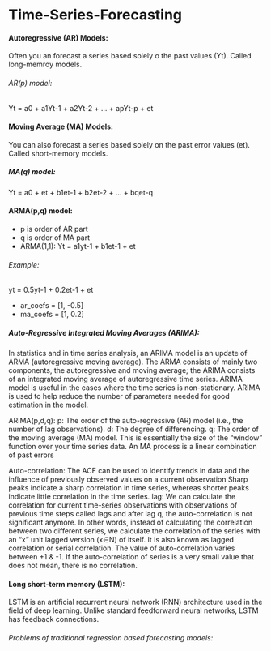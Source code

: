 # Time-Series-Forecasting

#### Autoregressive (AR) Models:
Often you an forecast a series based solely o the past values (Yt). Called long-memroy models.
###### AR(p) model:
Yt = a0 + a1Yt-1 + a2Yt-2 + ... + apYt-p + et
#### Moving Average (MA) Models:
You can also forecast a series based solely on the past error values (et). Called short-memory models.
##### MA(q) model:
Yt = a0 + et + b1et-1 + b2et-2 + ... + bqet-q
#### ARMA(p,q) model:
* p is order of AR part
* q is order of MA part
* ARMA(1,1): Yt = a1yt-1 + b1et-1 + et
###### Example: 
yt = 0.5yt-1 + 0.2et-1 + et
* ar_coefs = [1, -0.5]
* ma_coefs = [1, 0.2]
##### Auto-Regressive Integrated Moving Averages (ARIMA):
In statistics and in time series analysis, an ARIMA model is an update of ARMA (autoregressive moving average). The ARMA consists of mainly two components, the autoregressive and moving average; the ARIMA consists of an integrated moving average of autoregressive time series. ARIMA model is useful in the cases where the time series is non-stationary. ARIMA is used to help reduce the number of parameters needed for good estimation in the model.
  
ARIMA(p,d,q):
p: The order of the auto-regressive (AR) model (i.e., the number of lag observations). 
d: The degree of differencing.
q: The order of the moving average (MA) model. This is essentially the size of the “window” function over your time series data. 
An MA process is a linear combination of past errors

 Auto-correlation: 
 The ACF can be used to identify trends in data and the influence of previously observed values on a current observation
 Sharp peaks indicate a sharp correlation in time series, whereas shorter peaks indicate little correlation in the time series.
 lag: We can calculate the correlation for current time-series observations with observations of previous time steps called lags and
 after lag q, the auto-correlation is not significant anymore. In other words, instead of calculating the correlation between two different series,
 we calculate the correlation of the series with an “x” unit lagged version (x∈N) of itself. It is also known as lagged correlation
 or serial correlation. The value of auto-correlation varies between +1 & -1. If the auto-correlation of series is a very small value
 that does not mean, there is no correlation.


#### Long short-term memory (LSTM): 
LSTM is an artificial recurrent neural network (RNN) architecture used in the field of deep learning. Unlike standard feedforward neural networks, LSTM has feedback connections.
 ###### Problems of traditional regression based forecasting models:
 
